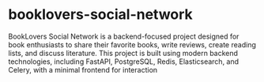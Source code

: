 # booklovers-social-network
BookLovers Social Network is a backend-focused project designed for book enthusiasts to share their favorite books, write reviews, create reading lists, and discuss literature. This project is built using modern backend technologies, including FastAPI, PostgreSQL, Redis, Elasticsearch, and Celery, with a minimal frontend for interaction
